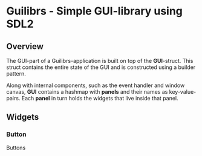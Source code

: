 # Guilibrs - Simple GUI-library using SDL2

## Overview

The GUI-part of a Guilibrs-application is built on top of the **GUI**-struct. This struct contains the entire state of the GUI and is constructed using a builder pattern.

Along with internal components, such as the event handler and window canvas, **GUI** contains a hashmap with **panels** and their names as key-value-pairs. Each **panel** in turn holds the widgets that live inside that panel.
## Widgets

### Button

Buttons 